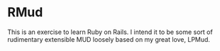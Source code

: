 # RMud

This is an exercise to learn Ruby on Rails. I intend it to be some sort of rudimentary extensible MUD loosely based on my  great love, LPMud.